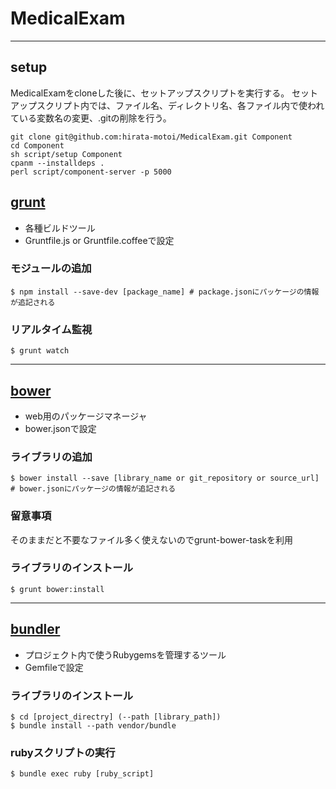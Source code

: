 # MedicalExam

---
## setup

MedicalExamをcloneした後に、セットアップスクリプトを実行する。
セットアップスクリプト内では、ファイル名、ディレクトリ名、各ファイル内で使われている変数名の変更、.gitの削除を行う。

```
git clone git@github.com:hirata-motoi/MedicalExam.git Component
cd Component
sh script/setup Component
cpanm --installdeps .
perl script/component-server -p 5000
```

## [grunt](http://gruntjs.com/)

- 各種ビルドツール
- Gruntfile.js or Gruntfile.coffeeで設定

### モジュールの追加

    $ npm install --save-dev [package_name] # package.jsonにパッケージの情報が追記される

### リアルタイム監視

    $ grunt watch

---

## [bower](http://bower.io/)

- web用のパッケージマネージャ
- bower.jsonで設定

### ライブラリの追加

    $ bower install --save [library_name or git_repository or source_url] # bower.jsonにパッケージの情報が追記される

### 留意事項

そのままだと不要なファイル多く使えないのでgrunt-bower-taskを利用

### ライブラリのインストール

    $ grunt bower:install

---

## [bundler](http://bundler.io/)

- プロジェクト内で使うRubygemsを管理するツール
- Gemfileで設定

### ライブラリのインストール

    $ cd [project_directry] (--path [library_path])
    $ bundle install --path vendor/bundle

### rubyスクリプトの実行

    $ bundle exec ruby [ruby_script]


